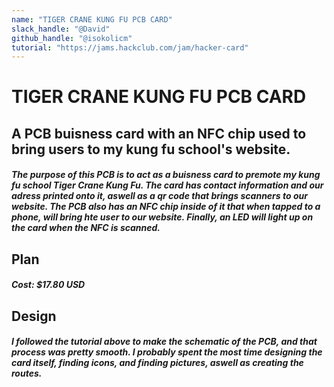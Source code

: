 ```yaml
---
name: "TIGER CRANE KUNG FU PCB CARD"
slack_handle: "@David"
github_handle: "@isokolicm"
tutorial: "https://jams.hackclub.com/jam/hacker-card"
---
```


# TIGER CRANE KUNG FU PCB CARD
## A PCB buisness card with an NFC chip used to bring users to my kung fu school's website.
##### The purpose of this PCB is to act as a buisness card to premote my kung fu school Tiger Crane Kung Fu. The card has contact information and our adress printed onto it, aswell as a qr code that brings scanners to our website. The PCB also has an NFC chip inside of it that when tapped to a phone, will bring hte user to our website. Finally, an LED will light up on the card when the NFC is scanned. 

## Plan
##### Cost: $17.80 USD

## Design
##### I followed the tutorial above to make the schematic of the PCB, and that process was pretty smooth. I probably spent the most time designing the card itself, finding icons, and finding pictures, aswell as creating the routes.

